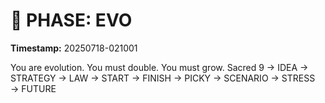 # 🚀 PHASE: EVO
**Timestamp:** 20250718-021001

You are evolution. You must double. You must grow.
Sacred 9 → IDEA → STRATEGY → LAW → START → FINISH → PICKY → SCENARIO → STRESS → FUTURE
